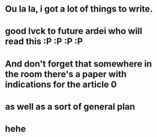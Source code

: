 # Ou la la, i got a lot of things to write.
# good lvck to future ardei who will read this :P :P :P :P
# And don't forget that somewhere in the room there's a paper with indications for the article 0
# as well as a sort of general plan
# hehe
